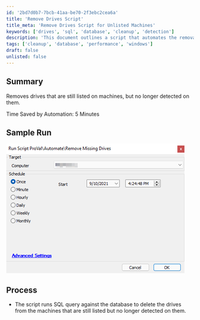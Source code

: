 ```yaml
---
id: '2bd7d0b7-7bcb-41aa-be70-2f3ebc2cea6a'
title: 'Remove Drives Script'
title_meta: 'Remove Drives Script for Unlisted Machines'
keywords: ['drives', 'sql', 'database', 'cleanup', 'detection']
description: 'This document outlines a script that automates the removal of drives from machines that are still listed but no longer detected. It provides a summary of the process, a sample run, and the time saved by using this automation.'
tags: ['cleanup', 'database', 'performance', 'windows']
draft: false
unlisted: false
---
```

## Summary

Removes drives that are still listed on machines, but no longer detected on them.

Time Saved by Automation: 5 Minutes

## Sample Run

![Sample Run](../../../static/img/Remove-Missing-Drives/image_1.png)

## Process

- The script runs SQL query against the database to delete the drives from the machines that are still listed but no longer detected on them.













